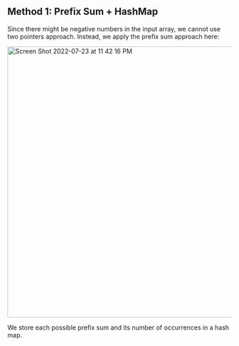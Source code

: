 ## Method 1: Prefix Sum + HashMap

Since there might be negative numbers in the input array, we cannot use two pointers approach. Instead, we apply the prefix sum approach here:

<img width="609" alt="Screen Shot 2022-07-23 at 11 42 16 PM" src="https://user-images.githubusercontent.com/106039830/180658103-6d15c331-1e60-45f4-8c76-a5c864f4b4d9.png">

We store each possible prefix sum and its number of occurrences in a hash map.
